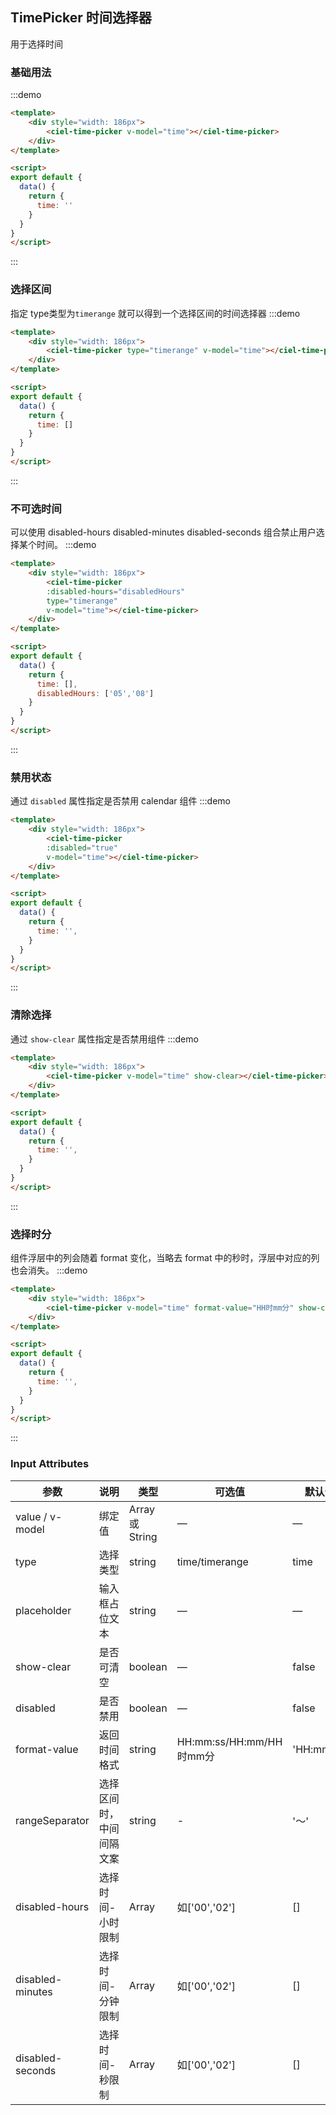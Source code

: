 ## TimePicker 时间选择器
用于选择时间

### 基础用法
:::demo
```html
<template>
	<div style="width: 186px">
		<ciel-time-picker v-model="time"></ciel-time-picker>
	</div>
</template>

<script>
export default {
  data() {
    return {
      time: ''
    }
  }
}
</script>
```
:::

### 选择区间
指定 type类型为`timerange` 就可以得到一个选择区间的时间选择器
:::demo
```html
<template>
	<div style="width: 186px">
		<ciel-time-picker type="timerange" v-model="time"></ciel-time-picker>
	</div>
</template>

<script>
export default {
  data() {
    return {
      time: []
    }
  }
}
</script>
```
:::

### 不可选时间
可以使用 disabled-hours disabled-minutes disabled-seconds 组合禁止用户选择某个时间。
:::demo
```html
<template>
	<div style="width: 186px">
		<ciel-time-picker 
		:disabled-hours="disabledHours" 
		type="timerange"
		v-model="time"></ciel-time-picker>
	</div>
</template>

<script>
export default {
  data() {
    return {
      time: [],
	  disabledHours: ['05','08']
    }
  }
}
</script>
```
:::


### 禁用状态
通过 `disabled` 属性指定是否禁用 calendar 组件
:::demo
```html
<template>
	<div style="width: 186px">
		<ciel-time-picker 
		:disabled="true"
		v-model="time"></ciel-time-picker>
	</div>
</template>

<script>
export default {
  data() {
    return {
      time: '',
    }
  }
}
</script>
```
:::

### 清除选择
通过 `show-clear` 属性指定是否禁用组件
:::demo
```html
<template>
	<div style="width: 186px">
		<ciel-time-picker v-model="time" show-clear></ciel-time-picker>
	</div>
</template>

<script>
export default {
  data() {
    return {
      time: '',
    }
  }
}
</script>
```
:::

### 选择时分
组件浮层中的列会随着 format 变化，当略去 format 中的秒时，浮层中对应的列也会消失。
:::demo
```html
<template>
	<div style="width: 186px">
		<ciel-time-picker v-model="time" format-value="HH时mm分" show-clear></ciel-time-picker>
	</div>
</template>

<script>
export default {
  data() {
    return {
      time: '',
    }
  }
}
</script>
```
:::

### Input Attributes

| 参数          | 说明            | 类型            | 可选值                 | 默认值   |
|-------------  |---------------- |---------------- |---------------------- |-------- |
| value / v-model | 绑定值           | Array 或 String  | — | — |
| type   | 选择类型    | string          | time/timerange | time |
| placeholder   | 输入框占位文本    | string          | — | — |
| show-clear     | 是否可清空        | boolean         | — | false |
| disabled      | 是否禁用          | boolean         | — | false   |
| format-value      | 返回时间格式          | string         | HH:mm:ss/HH:mm/HH时mm分 | 'HH:mm:ss'   |
| rangeSeparator      | 选择区间时，中间间隔文案          | string         | - | '～'   |
| disabled-hours      | 选择时间-小时限制          | Array         | 如['00','02'] | []   |
| disabled-minutes     | 选择时间-分钟限制          | Array         | 如['00','02']| []   |
| disabled-seconds     | 选择时间-秒限制          | Array         | 如['00','02']| []   |